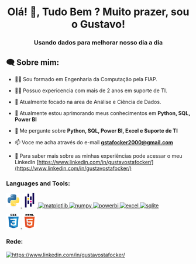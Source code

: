 <h1 align="center">Olá! 👋, Tudo Bem ? Muito prazer, sou o Gustavo!</h1>
<h3 align="center">Usando dados para melhorar nosso dia a dia</h3>

<h2 align="left">🗨 Sobre mim:</h2>

 - 👨‍🎓 Sou formado em Engenharia da Computação pela FIAP.

 - 👨‍💻 Possuo expericencia com mais de 2 anos em suporte de TI.

 - 🔭 Atualmente focado na area de Análise e Ciência de Dados.
  
- 🌱 Atualmente estou aprimorando meus conhecimentos em **Python, SQL, Power BI**

- 💬 Me pergunte sobre **Python, SQL, Power BI, Excel e Suporte de TI**

- 📫 Voce me acha através do e-mail **gstafocker2000@gmail.com**

- 📄 Para saber mais sobre as minhas experiências pode acessar o meu LinkedIn [https://www.linkedin.com/in/gustavostafocker/](https://www.linkedin.com/in/gustavostafocker/)

<h3 align="left">Languages and Tools:</h3>
<p align="left">
<a href="https://www.python.org" target="_blank" rel="noreferrer"> <img src="https://raw.githubusercontent.com/devicons/devicon/master/icons/python/python-original.svg" alt="python" width="40" height="40"/> </a>  
<a href="https://pandas.pydata.org/" target="_blank" rel="noreferrer"> <img src="https://raw.githubusercontent.com/devicons/devicon/2ae2a900d2f041da66e950e4d48052658d850630/icons/pandas/pandas-original.svg" alt="pandas" width="40" height="40"/> </a>
<a href="https://matplotlib.org/" target="_blank" rel="noreferrer"> <img src="https://seeklogo.com/images/M/matplotlib-logo-7676870AC0-seeklogo.com.png" alt="matplotlib" width="40" height="40"/> 
<a href="https://numpy.org/" target="_blank" rel="noreferrer"> <img src="https://cdn.jsdelivr.net/gh/devicons/devicon/icons/numpy/numpy-original.svg" alt="numpy" width="40" height="40"/> 
<a href="https://powerbi.microsoft.com/" target="_blank" rel="noreferrer"> <img src="https://upload.wikimedia.org/wikipedia/commons/thumb/c/cf/New_Power_BI_Logo.svg/630px-New_Power_BI_Logo.svg.png" alt="powerbi" width="40" height="40"/>
<a href="https://www.microsoft.com/pt-br/microsoft-365/excel" target="_blank" rel="noreferrer"> <img src="https://seeklogo.com/images/E/excel-logo-974BFF9CB9-seeklogo.com.png" alt="excel" width="40" height="40"/>   
<a href="https://www.sqlite.org/" target="_blank" rel="noreferrer"> <img src="https://www.vectorlogo.zone/logos/sqlite/sqlite-icon.svg" alt="sqlite" width="40" height="40"/> </a> </p>
<a href="https://www.w3schools.com/css/" target="_blank" rel="noreferrer"> <img src="https://raw.githubusercontent.com/devicons/devicon/master/icons/css3/css3-original-wordmark.svg" alt="css3" width="40" height="40"/> </a> 
<a href="https://www.w3.org/html/" target="_blank" rel="noreferrer"> <img src="https://raw.githubusercontent.com/devicons/devicon/master/icons/html5/html5-original-wordmark.svg" alt="html5" width="40" height="40"/> </a> 

<h3 align="left">Rede:</h3>
<p align="left">
<a href="https://linkedin.com/in/https://www.linkedin.com/in/gustavostafocker/" target="blank"><img align="center" src="https://raw.githubusercontent.com/rahuldkjain/github-profile-readme-generator/master/src/images/icons/Social/linked-in-alt.svg" alt="https://www.linkedin.com/in/gustavostafocker/" height="30" width="40" /></a>
</p>

<!---

- Olá!👋 Muito prazer, sou o Gustavo! 
- 👀 I’m interested in ...
- 🌱 I’m currently learning ...
- 💞️ I’m looking to collaborate on ...
- 📫 How to reach me ...
- 😄 Pronouns: ...
- ⚡ Fun fact: ...

<!---
Gumilani/Gumilani is a ✨ special ✨ repository because its `README.md` (this file) appears on your GitHub profile.
You can click the Preview link to take a look at your changes.
--->
